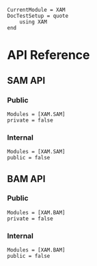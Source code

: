 ```@meta
CurrentModule = XAM
DocTestSetup = quote
    using XAM
end
```

# API Reference

## SAM API

### Public

```@autodocs
Modules = [XAM.SAM]
private = false
```

### Internal
```@autodocs
Modules = [XAM.SAM]
public = false
```

## BAM API

### Public

```@autodocs
Modules = [XAM.BAM]
private = false
```

### Internal
```@autodocs
Modules = [XAM.BAM]
public = false
```

